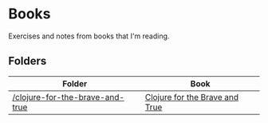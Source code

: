 # Books

Exercises and notes from books that I'm reading.

## Folders

| Folder | Book |
|--------|------|
| [/clojure-for-the-brave-and-true](/clojure-for-the-brave-and-true) | [Clojure for the Brave and True](https://www.braveclojure.com/clojure-for-the-brave-and-true/) |
